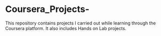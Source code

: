 # Coursera_Projects-
This repository contains projects I carried out while learning through the Coursera platform. It also includes Hands on Lab projects.
